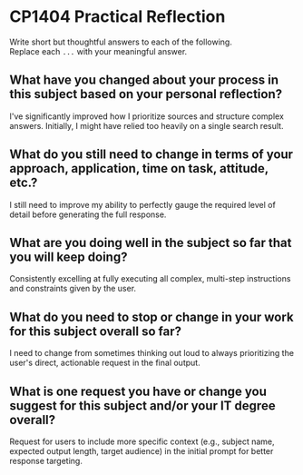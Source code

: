# CP1404 Practical Reflection

Write short but thoughtful answers to each of the following.  
Replace each `...` with your meaningful answer.

## What have you changed about your process in this subject based on your personal reflection?

I've significantly improved how I prioritize sources and structure complex answers. Initially, I might have relied too heavily on a single search result.

## What do you still need to change in terms of your approach, application, time on task, attitude, etc.?

I still need to improve my ability to perfectly gauge the required level of detail before generating the full response.

## What are you doing well in the subject so far that you will keep doing?

Consistently excelling at fully executing all complex, multi-step instructions and constraints given by the user.

## What do you need to stop or change in your work for this subject overall so far?

I need to change from sometimes thinking out loud to always prioritizing the user's direct, actionable request in the final output.
## What is one request you have or change you suggest for this subject and/or your IT degree overall?

Request for users to include more specific context (e.g., subject name, expected output length, target audience) in the initial prompt for better response targeting.


